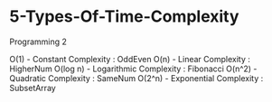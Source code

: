 # 5-Types-Of-Time-Complexity
Programming 2

O(1) - Constant Complexity : OddEven
O(n) - Linear  Complexity : HigherNum
O(log n) - Logarithmic Complexity : Fibonacci
O(n^2) - Quadratic Complexity : SameNum
O(2^n) - Exponential Complexity : SubsetArray
